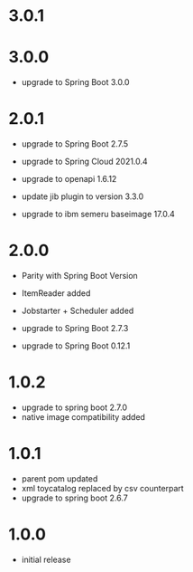 # 3.0.1

# 3.0.0
- upgrade to Spring Boot 3.0.0

# 2.0.1
- upgrade to Spring Boot 2.7.5
- upgrade to Spring Cloud 2021.0.4
- upgrade to openapi 1.6.12

- update jib plugin to version 3.3.0
- upgrade to ibm semeru baseimage 17.0.4

# 2.0.0
- Parity with Spring Boot Version

- ItemReader added
- Jobstarter + Scheduler added

- upgrade to Spring Boot 2.7.3
- upgrade to Spring Boot 0.12.1

# 1.0.2
- upgrade to spring boot 2.7.0
- native image compatibility added

# 1.0.1
- parent pom updated
- xml toycatalog replaced by csv counterpart
- upgrade to spring boot 2.6.7

# 1.0.0
- initial release

